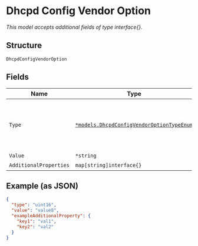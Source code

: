 
# Dhcpd Config Vendor Option

*This model accepts additional fields of type interface{}.*

## Structure

`DhcpdConfigVendorOption`

## Fields

| Name | Type | Tags | Description |
|  --- | --- | --- | --- |
| `Type` | [`*models.DhcpdConfigVendorOptionTypeEnum`](../../doc/models/dhcpd-config-vendor-option-type-enum.md) | Optional | enum: `boolean`, `hex`, `int16`, `int32`, `ip`, `string`, `uint16`, `uint32` |
| `Value` | `*string` | Optional | - |
| `AdditionalProperties` | `map[string]interface{}` | Optional | - |

## Example (as JSON)

```json
{
  "type": "uint16",
  "value": "value8",
  "exampleAdditionalProperty": {
    "key1": "val1",
    "key2": "val2"
  }
}
```

